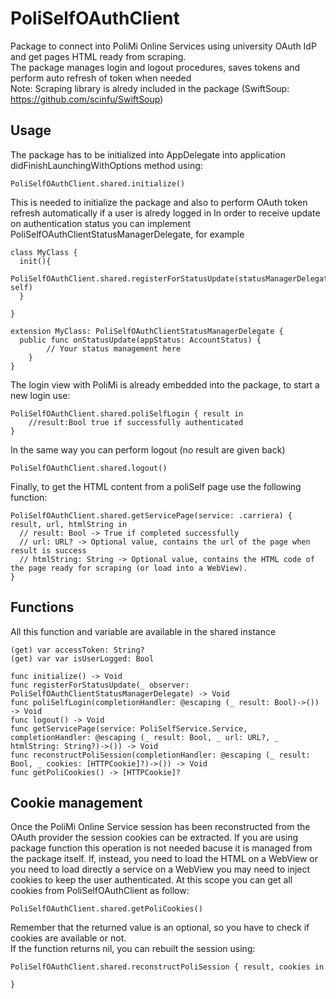 # PoliSelfOAuthClient

Package to connect into PoliMi Online Services using university OAuth IdP and get pages HTML ready from scraping.<br/>
The package manages login and logout procedures, saves tokens and perform auto refresh of token when needed<br/>
Note: Scraping library is alredy included in the package (SwiftSoup: https://github.com/scinfu/SwiftSoup)

## Usage
The package has to be initialized into AppDelegate into application didFinishLaunchingWithOptions method using:
```
PoliSelfOAuthClient.shared.initialize()
```
This is needed to initialize the package and also to perform OAuth token refresh automatically if a user is alredy logged in
In order to receive update on authentication status you can implement PoliSelfOAuthClientStatusManagerDelegate, for example
```
class MyClass {
  init(){
    PoliSelfOAuthClient.shared.registerForStatusUpdate(statusManagerDelegate: self)
  }

}

extension MyClass: PoliSelfOAuthClientStatusManagerDelegate {
  public func onStatusUpdate(appStatus: AccountStatus) {
        // Your status management here
    }
}
```
The login view with PoliMi is already embedded into the package, to start a new login use:
```
PoliSelfOAuthClient.shared.poliSelfLogin { result in
    //result:Bool true if successfully authenticated
}
```
In the same way you can perform logout (no result are given back)
```
PoliSelfOAuthClient.shared.logout()
```
Finally, to get the HTML content from a poliSelf page use the following function:
```
PoliSelfOAuthClient.shared.getServicePage(service: .carriera) { result, url, htmlString in
  // result: Bool -> True if completed successfully
  // url: URL? -> Optional value, contains the url of the page when result is success
  // htmlString: String -> Optional value, contains the HTML code of the page ready for scraping (or load into a WebView).
}
```

## Functions
All this function and variable are available in the shared instance
```
(get) var accessToken: String?
(get) var var isUserLogged: Bool

func initialize() -> Void
func registerForStatusUpdate(_ observer: PoliSelfOAuthClientStatusManagerDelegate) -> Void
func poliSelfLogin(completionHandler: @escaping (_ result: Bool)->()) -> Void
func logout() -> Void
func getServicePage(service: PoliSelfService.Service, completionHandler: @escaping (_ result: Bool, _ url: URL?, _ htmlString: String?)->()) -> Void
func reconstructPoliSession(completionHandler: @escaping (_ result: Bool, _ cookies: [HTTPCookie]?)->()) -> Void
func getPoliCookies() -> [HTTPCookie]?
```

## Cookie management
Once the PoliMi Online Service session has been reconstructed from the OAuth provider the session cookies can be extracted. If you are using package function this operation is not needed bacuse it is managed from the package itself. If, instead, you need to load the HTML on a WebView or you need to load directly a service on a WebView you may need to inject cookies to keep the user authenticated. At this scope you can get all cookies from PoliSelfOAuthClient as follow:
```
PoliSelfOAuthClient.shared.getPoliCookies()
```
Remember that the returned value is an optional, so you have to check if cookies are available or not.
<br/>
If the function returns nil, you can rebuilt the session using:
```
PoliSelfOAuthClient.shared.reconstructPoliSession { result, cookies in
  
}
```
